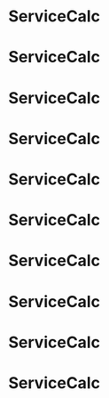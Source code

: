 # ServiceCalc
# ServiceCalc
# ServiceCalc
# ServiceCalc
# ServiceCalc
# ServiceCalc
# ServiceCalc
# ServiceCalc
# ServiceCalc
# ServiceCalc
